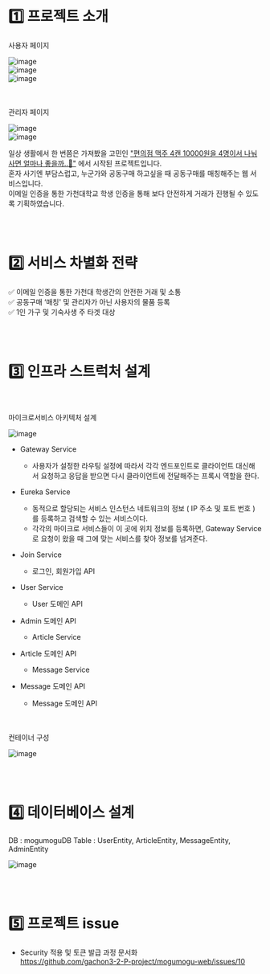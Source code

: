 #  1️⃣ 프로젝트 소개

사용자 페이지

![image](https://github.com/gachon3-2-P-project/mogumogu-spring/assets/109260733/f424ee49-df3f-493d-b46e-6f52ca899f42)</br>
![image](https://github.com/gachon3-2-P-project/mogumogu-spring/assets/109260733/f56b70d2-98d2-48ba-bbb5-115a21ff9a2e)</br>
![image](https://github.com/gachon3-2-P-project/mogumogu-spring/assets/109260733/1cf11b07-ff3b-4f87-ae3c-e3067bc17e88)</br>
<br></br>

관리자 페이지

![image](https://github.com/gachon3-2-P-project/mogumogu-spring/assets/109260733/9070fbcd-17f3-4e59-ab71-d0f82eaee2fb)</br>
![image](https://github.com/gachon3-2-P-project/mogumogu-spring/assets/109260733/0c8ad8cf-14e0-4a6f-b8d0-fab72676dbf2)

일상 생활에서 한 번쯤은 가져봤을 고민인 <u> "편의점 맥주 4캔 10000원을 4명이서 나눠 사면 얼마나 좋을까..🤔"</u> 에서 시작된 프로젝트입니다. </br>
혼자 사기엔 부담스럽고, 누군가와 공동구매 하고싶을 때 공동구매를 매칭해주는 웹 서비스입니다.</br>
이메일 인증을 통한 가천대학교 학생 인증을 통해 보다 안전하게 거래가 진행될 수 있도록 기획하였습니다.

<br></br>
#  2️⃣ 서비스 차별화 전략
✅ 이메일 인증을 통한 가천대 학생간의 안전한 거래 및 소통  
✅ 공동구매 ‘매칭' 및 관리자가 아닌 사용자의 물품 등록  
✅ 1인 가구 및 기숙사생 주 타겟 대상

<br></br>
#  3️⃣ 인프라 스트럭처 설계

<br></br>
마이크로서비스 아키텍처 설계  

![image](https://github.com/gachon3-2-P-project/mogumogu-spring/assets/109260733/48c96d3e-7ad0-48d0-ad3a-1adfb7aac926)


- Gateway Service
  - 사용자가 설정한 라우팅 설정에 따라서 각각 엔드포인트로 클라이언트 대신해서 요청하고 응답을 받으면 다시 클라이언트에 전달해주는 프록시 역할을 한다.

- Eureka Service
  - 동적으로 할당되는 서비스 인스턴스 네트워크의 정보 ( IP 주소 및 포트 번호 ) 를 등록하고 검색할 수 있는 서비스이다.
  - 각각의 마이크로 서비스들이 이 곳에 위치 정보를 등록하면, Gateway Service로 요청이 왔을 때 그에 맞는 서비스를 찾아 정보를 넘겨준다.


- Join Service
  - 로그인, 회원가입 API
- User Service
  - User 도메인 API
- Admin 도메인 API
  - Article Service
- Article 도메인 API
  - Message Service
- Message 도메인 API
  - Message 도메인 API
 
<br></br>
컨테이너 구성

![image](https://github.com/gachon3-2-P-project/mogumogu-spring/assets/109260733/ae979a79-0261-4747-9ad8-455b11e56fda)


<br></br>
#  4️⃣ 데이터베이스 설계

DB : mogumoguDB
Table : UserEntity, ArticleEntity, MessageEntity, AdminEntity

![image](https://github.com/gachon3-2-P-project/mogumogu-spring/assets/109260733/75cde96d-c97d-4cbf-9c21-fc5c2f76a643)


<br></br>
#  5️⃣ 프로젝트 issue
- Security 적용 및 토큰 발급 과정 문서화</br>
https://github.com/gachon3-2-P-project/mogumogu-web/issues/10

